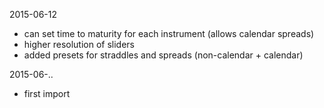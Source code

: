 2015-06-12
* can set time to maturity for each instrument (allows calendar spreads)
* higher resolution of sliders
* added presets for straddles and spreads (non-calendar + calendar)

2015-06-..
* first import
